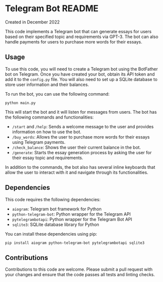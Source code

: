 
<body>
	<h1>Telegram Bot README</h1>
	<p>Created in December 2022</p>
	<p>This code implements a Telegram bot that can generate essays for users based on their specified topic and requirements via GPT-3. The bot can also handle payments for users to purchase more words for their essays.</p>
	<h2>Usage</h2>
	<p>To use this code, you will need to create a Telegram bot using the BotFather bot on Telegram. Once you have created your bot, obtain its API token and add it to the <code>config.py</code> file. You will also need to set up a SQLite database to store user information and their balances.</p>
	<p>To run the bot, you can use the following command:</p>
	<code>python main.py</code>
	<p>This will start the bot and it will listen for messages from users. The bot has the following commands and functionalities:</p>
	<ul>
		<li><code>/start</code> and <code>/help</code>: Sends a welcome message to the user and provides information on how to use the bot.</li>
		<li><code>/buy_words</code>: Allows the user to purchase more words for their essays using Telegram payments.</li>
		<li><code>/check_balance</code>: Shows the user their current balance in the bot.</li>
		<li><code>/generate</code>: Starts the essay generation process by asking the user for their essay topic and requirements.</li>
	</ul>
	<p>In addition to the commands, the bot also has several inline keyboards that allow the user to interact with it and navigate through its functionalities.</p>
	<h2>Dependencies</h2>
	<p>This code requires the following dependencies:</p>
	<ul>
		<li><code>aiogram</code>: Telegram bot framework for Python</li>
		<li><code>python-telegram-bot</code>: Python wrapper for the Telegram API</li>
		<li><code>pytelegrambotapi</code>: Python wrapper for the Telegram Bot API</li>
		<li><code>sqlite3</code>: SQLite database library for Python</li>
	</ul>
	<p>You can install these dependencies using pip:</p>
	<code>pip install aiogram python-telegram-bot pytelegrambotapi sqlite3</code>
	<h2>Contributions</h2>
	<p>Contributions to this code are welcome. Please submit a pull request with your changes and ensure that the code passes all tests and linting checks.</p>
</body>
